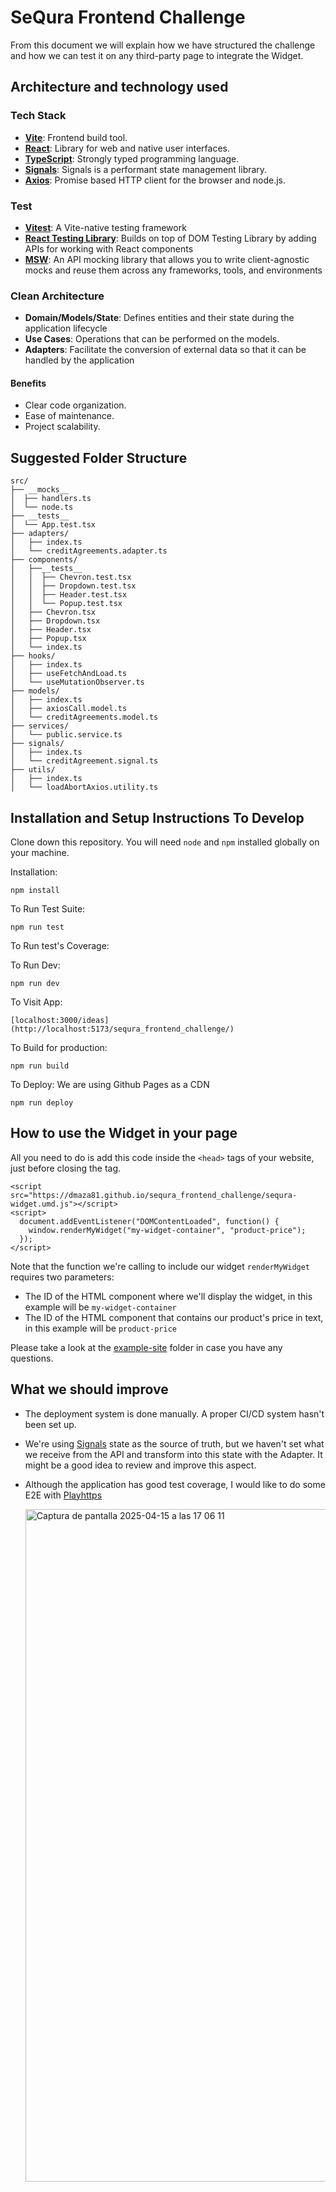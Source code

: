 # SeQura Frontend Challenge
From this document we will explain how we have structured the challenge and how we can test it on any third-party page to integrate the Widget.


## Architecture and technology used

### Tech Stack

- **[Vite](https://vite.dev/)**: Frontend build tool.
- **[React](https://es.react.dev/)**: Library for web and native user interfaces.
- **[TypeScript](https://www.typescriptlang.org/)**: Strongly typed programming language.
- **[Signals](https://github.com/preactjs/signals)**: Signals is a performant state management library.
- **[Axios](https://axios-http.com/docs/intro)**: Promise based HTTP client for the browser and node.js.

### Test
- **[Vitest](https://vitest.dev/)**: A Vite-native testing framework
- **[React Testing Library](https://testing-library.com/docs/react-testing-library/intro/)**: Builds on top of DOM Testing Library by adding APIs for working with React components
- **[MSW](https://mswjs.io/)**: An API mocking library that allows you to write client-agnostic mocks and reuse them across any frameworks, tools, and environments


### Clean Architecture

- **Domain/Models/State**: Defines entities and their state during the application lifecycle
- **Use Cases**: Operations that can be performed on the models.
- **Adapters**: Facilitate the conversion of external data so that it can be handled by the application

#### Benefits

- Clear code organization.
- Ease of maintenance.
- Project scalability.

## Suggested Folder Structure

```
src/
├── __mocks__
│  ├── handlers.ts
│  └── node.ts
├── __tests__
│  └── App.test.tsx
├── adapters/
│   ├── index.ts
│   └── creditAgreements.adapter.ts
├── components/
│   ├──__tests__
│   │  ├── Chevron.test.tsx
│   │  ├── Dropdown.test.tsx
│   │  ├── Header.test.tsx
│   │  └── Popup.test.tsx
│   ├── Chevron.tsx
│   ├── Dropdown.tsx
│   ├── Header.tsx
│   ├── Popup.tsx
│   └── index.ts
├── hooks/
│   ├── index.ts
│   ├── useFetchAndLoad.ts
│   └── useMutationObserver.ts
├── models/
│   ├── index.ts
│   ├── axiosCall.model.ts
│   └── creditAgreements.model.ts
├── services/
│   └── public.service.ts
├── signals/
│   ├── index.ts
│   └── creditAgreement.signal.ts
├── utils/
│   ├── index.ts
│   └── loadAbortAxios.utility.ts
```

## Installation and Setup Instructions To Develop

Clone down this repository. You will need `node` and `npm` installed globally on your machine.  

Installation:

`npm install`  

To Run Test Suite:  

`npm run test`  

To Run test's Coverage:  

To Run Dev:

`npm run dev`  

To Visit App:

`[localhost:3000/ideas](http://localhost:5173/sequra_frontend_challenge/)`  

To Build for production:

`npm run build`  

To Deploy: We are using Github Pages as a CDN

`npm run deploy`  

## How to use the Widget in your page

All you need to do is add this code inside the `<head>` tags of your website, just before closing the tag.
```
<script src="https://dmaza81.github.io/sequra_frontend_challenge/sequra-widget.umd.js"></script>
<script>
  document.addEventListener("DOMContentLoaded", function() {
    window.renderMyWidget("my-widget-container", "product-price");
  });
</script>
```
Note that the function we're calling to include our widget `renderMyWidget` requires two parameters:

- The ID of the HTML component where we'll display the widget, in this example will be `my-widget-container`
- The ID of the HTML component that contains our product's price in text, in this example will be `product-price`

Please take a look at the [example-site](https://github.com/dmaza81/sequra_frontend_challenge/tree/main/example-site) folder in case you have any questions.

## What we should improve

- The deployment system is done manually. A proper CI/CD system hasn't been set up.
- We're using [Signals](https://github.com/preactjs/signals) state as the source of truth, but we haven't set what we receive from the API and transform into this state with the Adapter. It might be a good idea to review and improve this aspect.
- Although the application has good test coverage, I would like to do some E2E with [Playhttps](https://playwright.dev/)
  
  <img width="1076" alt="Captura de pantalla 2025-04-15 a las 17 06 11" src="https://github.com/user-attachments/assets/b5816358-9a1e-47cf-b18a-c46a46bc67de" />

  


